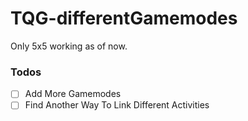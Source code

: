 # TQG-differentGamemodes

Only 5x5 working as of now.

### Todos

 -[ ] Add More Gamemodes
 -[ ] Find Another Way To Link Different Activities
